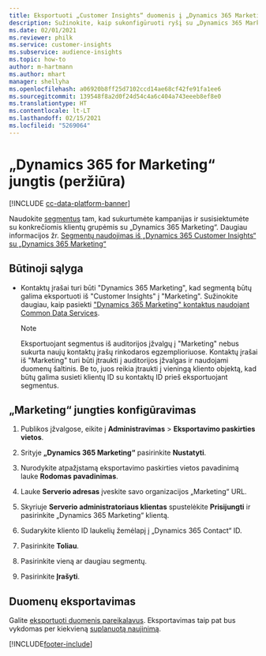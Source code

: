 ```yaml
---
title: Eksportuoti „Customer Insights“ duomenis į „Dynamics 365 Marketing“
description: Sužinokite, kaip sukonfigūruoti ryšį su „Dynamics 365 Marketing“.
ms.date: 02/01/2021
ms.reviewer: philk
ms.service: customer-insights
ms.subservice: audience-insights
ms.topic: how-to
author: m-hartmann
ms.author: mhart
manager: shellyha
ms.openlocfilehash: a06920b8ff25d7102ccd14ae68cf42fe91fa1ee6
ms.sourcegitcommit: 139548f8a2d0f24d54c4a6c404a743eeeb8ef8e0
ms.translationtype: HT
ms.contentlocale: lt-LT
ms.lasthandoff: 02/15/2021
ms.locfileid: "5269064"
---
```

# <a name="connector-for-dynamics-365-marketing-preview"></a>„Dynamics 365 for Marketing“ jungtis (peržiūra)

[!INCLUDE [cc-data-platform-banner](../includes/cc-data-platform-banner.md)]

Naudokite [segmentus](segments.md) tam, kad sukurtumėte kampanijas ir susisiektumėte su konkrečiomis klientų grupėmis su „Dynamics 365 Marketing“. Daugiau informacijos žr. [Segmentų naudojimas iš „Dynamics 365 Customer Insights“ su „Dynamics 365 Marketing“](https://docs.microsoft.com/dynamics365/marketing/customer-insights-segments)

## <a name="prerequisite"></a>Būtinoji sąlyga

- Kontaktų įrašai turi būti "Dynamics 365 Marketing", kad segmentą būtų galima eksportuoti iš "Customer Insights" į "Marketing". Sužinokite daugiau, kaip pasiekti [ "Dynamics 365 Marketing" kontaktus naudojant Common Data Services](connect-power-query.md).

  > [!NOTE]
  > Eksportuojant segmentus iš auditorijos įžvalgų į "Marketing" nebus sukurta naujų kontaktų įrašų rinkodaros egzemplioriuose. Kontaktų įrašai iš "Marketing" turi būti įtraukti į auditorijos įžvalgas ir naudojami duomenų šaltinis. Be to, juos reikia įtraukti į vieningą kliento objektą, kad būtų galima susieti klientų ID su kontaktų ID prieš eksportuojant segmentus.

## <a name="configure-the-connector-for-marketing"></a>„Marketing“ jungties konfigūravimas

1. Publikos įžvalgose, eikite į **Administravimas** > **Eksportavimo paskirties vietos**.

1. Srityje **„Dynamics 365 Marketing“** pasirinkite **Nustatyti**.

1. Nurodykite atpažįstamą eksportavimo paskirties vietos pavadinimą lauke **Rodomas pavadinimas**.

1. Lauke **Serverio adresas** įveskite savo organizacijos „Marketing“ URL.

1. Skyriuje **Serverio administratoriaus klientas** spustelėkite **Prisijungti** ir pasirinkite „Dynamics 365 Marketing“ klientą.

1. Sudarykite kliento ID laukelių žemėlapį į „Dynamics 365 Contact“ ID.

1. Pasirinkite **Toliau**.

1. Pasirinkite vieną ar daugiau segmentų.

1. Pasirinkite **Įrašyti**.

## <a name="export-the-data"></a>Duomenų eksportavimas

Galite [eksportuoti duomenis pareikalavus](export-destinations.md). Eksportavimas taip pat bus vykdomas per kiekvieną [suplanuotą naujinimą](system.md#schedule-tab).


[!INCLUDE[footer-include](../includes/footer-banner.md)]